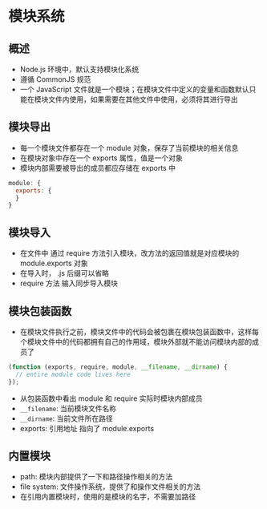 # 模块系统

## 概述

- Node.js 环境中，默认支持模块化系统
- 遵循 CommonJS 规范
- 一个 JavaScript 文件就是一个模块；在模块文件中定义的变量和函数默认只能在模块文件内使用，如果需要在其他文件中使用，必须将其进行导出

## 模块导出

- 每一个模块文件都存在一个 module 对象，保存了当前模块的相关信息
- 在模块对象中存在一个 exports 属性，值是一个对象
- 模块内部需要被导出的成员都应存储在 exports 中

```js
module: {
  exports: {
  }
}
```

## 模块导入

- 在文件中 通过 require 方法引入模块，改方法的返回值就是对应模块的 module.exports 对象
- 在导入时， .js 后缀可以省略
- require 方法 输入同步导入模块

## 模块包装函数

- 在模块文件执行之前，模块文件中的代码会被包裹在模块包装函数中，这样每个模块文件中的代码都拥有自己的作用域，模块外部就不能访问模块内部的成员了

```js
(function (exports, require, module, __filename, __dirname) {
  // entire module code lives here
});
```

- 从包装函数中看出 module 和 require 实际时模块内部成员
- `__filename`: 当前模块文件名称
- `__dirname`: 当前文件所在路径
- exports: 引用地址 指向了 module.exports

## 内置模块

- path: 模块内部提供了一下和路径操作相关的方法
- file system: 文件操作系统，提供了和操作文件相关的方法
- 在引用内置模块时，使用的是模块的名字，不需要加路径
